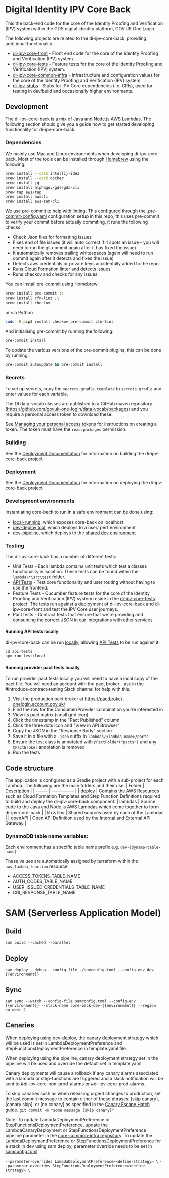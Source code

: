 # Digital Identity IPV Core Back

This the back-end code for the core of the Identity Proofing and Verification (IPV) system within the GDS digital identity platform, GOV.UK One Login.

The following projects are related to the di-ipv-core-back, providing additional functionality:
* [di-ipv-core-front](https://github.com/govuk-one-login/ipv-core-front) - Front end code for the core of the Identity Proofing and Verification (IPV) system.
* [di-ipv-core-tests](https://github.com/govuk-one-login/ipv-core-tests) - Feature tests for the core of the Identity Proofing and Verification (IPV) system.
* [di-ipv-core-common-infra](https://github.com/govuk-one-login/ipv-core-common-infra) - Infrastructure and configuration values for the core of the Identity Proofing and Verification (IPV) system.
* [di-ipv-stubs](https://github.com/govuk-one-login/ipv-stubs) - Stubs for IPV Core dependencies (i.e. CRIs), used for testing in dev/build and occasionally higher environments.

## Development
The di-ipv-core-back is a mix of Java and Node.js AWS Lambdas. The following section should give you a guide how to get started developing functionality for di-ipv-core-back.

### Dependencies
We mainly use Mac and Linux environments when developing di-ipv-core-back. Most of the tools can be installed through [Homebrew](https://brew.sh/) using the following:
```bash
brew install --cask intellij-idea
brew install --cask docker
brew install jq
brew install alphagov/gds/gds-cli
brew tap aws/tap
brew install awscli
brew install aws-sam-cli
```

We use [pre-commit](https://pre-commit.com/) to help with linting. This configured through the [.pre-commit-config.yaml](pre-commit-config.yaml) configuration setup in this repo, this uses pre-commit to verify your commit before actually commiting, it runs the following checks:
* Check Json files for formatting issues
* Fixes end of file issues (it will auto correct if it spots an issue - you will need to run the git commit again after it has fixed the issue)
* It automatically removes trailing whitespaces (again will need to run commit again after it detects and fixes the issue)
* Detects aws credentials or private keys accidentally added to the repo
* Runs Cloud Formation linter and detects issues
* Runs checkov and checks for any issues.

You can install pre-commit using Homebrew:
```bash
brew install pre-commit ;\
brew install cfn-lint ;\
brew install checkov
```

or via Python

```bash
sudo -H pip3 install checkov pre-commit cfn-lint
```

And initialising pre-commit by running the following:
```bash
pre-commit install
```

To update the various versions of the pre-commit plugins, this can be done by running:
```bash
pre-commit autoupdate && pre-commit install
```

### Secrets
To set up secrets, copy the `secrets.gradle.template` to `secrets.gradle` and enter values for each variable.

The DI data-vocab classes are published to a GitHub maven repository (https://github.com/govuk-one-login/data-vocab/packages)
and you require a personal access token to download these.

See [Managing your personal access tokens](https://docs.github.com/en/authentication/keeping-your-account-and-data-secure/managing-your-personal-access-tokens)
for instructions on creating a token. The token must have the `read:packages` permission.

### Building
See the [Deployment Documentation](deploy/README.md) for information on building the di-ipv-core-back project.

### Deployment
See the [Deployment Documentation](deploy/README.md) for information on deploying the di-ipv-core-back project.

### Development environments
Instantiating core-back to run in a safe environment can be done using:
- [local-running](local-running/README.md), which exposes core-back on localhost
- [dev-deploy tool](https://github.com/govuk-one-login/ipv-core-common-infra/blob/main/utils/dev-deploy/README.md), which deploys to a user/ perf environment
- [dev-pipeline](https://github.com/govuk-one-login/ipv-core-back/actions/workflows/secure-post-merge.yml), which deploys to the [shared dev environment](https://orch.stubs.account.gov.uk/?defaultEnvironment=DEV)

### Testing
The di-ipv-core-back has a number of different tests:
* Unit Tests - Each lambda contains unit tests which test a classes functionality in isolation. These tests can be found within the `lambda\*\src\test` folder.
* [API Tests](api-tests/README.md) - Test core functionality and user routing without having to use the frontend.
* Feature Tests - Cucumber feature tests for the core of the Identity Proofing and Verification (IPV) system reside in the [di-ipv-core-tests](https://github.com/govuk-one-login/ipv-core-tests) project. The tests run against a deployment of di-ipv-core-back and di-ipv-core-front and test the IPV Core user journeys.
* Pact tests - Contract tests that ensure that we're providing and consuming the correct JSON in our integrations with other services

#### Running API tests locally
di-ipv-core-back can be run [locally](local-running/README.md), allowing [API Tests](api-tests/README.md) to be run against it:
```
cd api-tests
npm run test:local
```

#### Running provider pact tests locally
To run provider pact tests locally you will need to have a local copy of the pact file. You will need an account with the pact broker - ask in the #introduce-contract-testing Slack channel for help with this.
1. Visit the production pact broker at https://pactbroker-onelogin.account.gov.uk/
1. Find the row for the Consumer/Provider combination you're interested in
1. View its pact matrix (small grid icon)
1. Click the timestamp in the "Pact Published" column
1. Click the three dots icon and "View in API Browser"
1. Copy the JSON in the "Response Body" section
1. Save it in a file with a `.json` suffix in `lambdas/<lambda-name>/pacts`
1. Ensure the test class is annotated with `@PactFolder("pacts")` and any `@PactBroker` annotation is removed
1. Run the tests

## Code structure
The application is configured as a Gradle project with a sub-project for each Lambda. The following are the main folders and their use:
| Folder | Description |
| ------ | ----------- |
| deploy | Contains the AWS Resources such as Cloud Formation Templates and Step Function Definitions required to build and deploy the di-ipv-core-back component.
| lambdas | Source code to the Java and Node.js AWS Lambdas which come together to form di-ipv-core-back |
| lib & libs | Shared sources used by each of the Lambdas |
| openAPI | Open API Definition used by the Internal and External API Gateway |

### DynamoDB table name variables:
Each environment has a specific table name prefix e.g. `dev-{dynamo-table-name}`

These values are automatically assigned by terraform within the `aws_lambda_function` resource
* ACCESS_TOKENS_TABLE_NAME
* AUTH_CODES_TABLE_NAME
* USER_ISSUED_CREDENTIALS_TABLE_NAME
* CRI_RESPONSE_TABLE_NAME

# SAM (Serverless Application Model)
## Build
```
sam build --cached --parallel
```

## Deploy
```
sam deploy --debug --config-file ./samconfig.toml --config-env dev-{{environment}}
```

## Sync
```
sam sync --watch --config-file samconfig.toml --config-env {{environment}} --stack-name core-back-dev-{{environment}} --region eu-west-2
```

## Canaries
When deploying using dev-deploy, the canary deployment strategy which will be used is set in LambdaDeploymentPreference and StepFunctionsDeploymentPreference in template.yaml file.

When deploying using the pipeline, canary deployment strategy set in the pipeline will be used and override the default set in template.yaml.

Canary deployments will cause a rollback if any canary alarms associated with a lambda or step-functions are triggered and a slack notification will be sent to #di-ipv-core-non-prod-alarms or #di-ipv-core-prod-alarms.

To skip canaries such as when releasing urgent changes to production, set the last commit message to contain either of these phrases: [skip canary], [canary skip], or [no canary] as specified in the [Canary Escape Hatch guide](https://govukverify.atlassian.net/wiki/spaces/PLAT/pages/3836051600/Rollback+Recovery+Guidance#Escape-Hatch%3A-how-to-skip-canary-deployments-when-needed).
`git commit -m "some message [skip canary]"`

Note: To update LambdaDeploymentPreference or StepFunctionsDeploymentPreference, update the LambdaCanaryDeployment or StepFunctionsDeploymentPreference pipeline parameter in the [core-common-infra repository](https://github.com/govuk-one-login/ipv-core-common-infra/tree/main/terraform/deployments). To update the LambdaDeploymentPreference or StepFunctionsDeploymentPreference for a stack in dev using sam deploy, parameter override needs to be set in [samconfig.toml](./deploy/samconfig.toml):

`--parameter-overrides LambdaDeploymentPreference=<define-strategy> \`
`--parameter-overrides StepFunctionsDeploymentPreference=<define-strategy> \`
